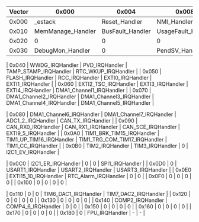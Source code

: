 | Vector | 0x000                     | 0x004                    | 0x008                         | 0x00C                    |
| ------ | ------------------------- | ------------------------ | ----------------------------- | ------------------------ |
| 0x000  | _estack                   | Reset_Handler            | NMI_Handler                   | HardFault_Handler        |
| 0x010  | MemManage_Handler         | BusFault_Handler         | UsageFault_Handler            | 0                        |
| 0x020  | 0                         | 0                        | 0                             | SVC_Handler              |
| 0x030  | DebugMon_Handler          | 0                        | PendSV_Handler                | SysTick_Handler          |

| 0x040  | WWDG_IRQHandler           | PVD_IRQHandler           | TAMP_STAMP_IRQHandler         | RTC_WKUP_IRQHandler      |
| 0x050  | FLASH_IRQHandler          | RCC_IRQHandler           | EXTI0_IRQHandler              | EXTI1_IRQHandler         |
| 0x060  | EXTI2_TSC_IRQHandler      | EXTI3_IRQHandler         | EXTI4_IRQHandler              | DMA1_Channel1_IRQHandler |
| 0x070  | DMA1_Channel2_IRQHandler  | DMA1_Channel3_IRQHandler | DMA1_Channel4_IRQHandler      | DMA1_Channel5_IRQHandler |

| 0x080  | DMA1_Channel6_IRQHandler  | DMA1_Channel7_IRQHandler | ADC1_2_IRQHandler             | CAN_TX_IRQHandler        |
| 0x090  | CAN_RX0_IRQHandler        | CAN_RX1_IRQHandler       | CAN_SCE_IRQHandler            | EXTI9_5_IRQHandler       |
| 0x0A0  | TIM1_BRK_TIM15_IRQHandler | TIM1_UP_TIM16_IRQHandler | TIM1_TRG_COM_TIM17_IRQHandler | TIM1_CC_IRQHandler       |
| 0x0B0  | TIM2_IRQHandler           | TIM3_IRQHandler          | 0                             | I2C1_EV_IRQHandler       |

| 0x0C0  | I2C1_ER_IRQHandler        | 0                        | 0                             | SPI1_IRQHandler          |
| 0x0D0  | 0                         | USART1_IRQHandler        | USART2_IRQHandler             | USART3_IRQHandler        |
| 0x0E0  | EXTI15_10_IRQHandler      | RTC_Alarm_IRQHandler     | 0                             | 0                        |
| 0x0F0  | 0                         | 0                        | 0                             | 0                        |
| 0x100  | 0                         | 0                        | 0                             | 0                        |

| 0x110  | 0                         | 0                        | TIM6_DAC1_IRQHandler          | TIM7_DAC2_IRQHandler     |
| 0x120  | 0                         | 0                        | 0                             | 0                        |
| 0x130  | 0                         | 0                        | 0                             | 0                        |
| 0x140  | COMP2_IRQHandler          | COMP4_6_IRQHandler       | 0                             | 0                        |
| 0x150  | 0                         | 0                        | 0                             | 0                        |
| 0x160  | 0                         | 0                        | 0                             | 0                        |
| 0x170  | 0                         | 0                        | 0                             | 0                        |
| 0x180  | 0                         | FPU_IRQHandler           | -                             | -                        |